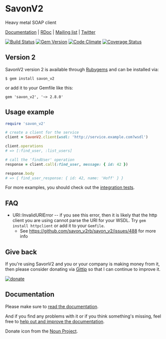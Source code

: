 # SavonV2

Heavy metal SOAP client

[Documentation](http://savon_v2rb.com) | [RDoc](http://rubydoc.info/gems/savon_v2) |
[Mailing list](https://groups.google.com/forum/#!forum/savon_v2rb) | [Twitter](http://twitter.com/savon_v2rb)

[![Build Status](https://secure.travis-ci.org/savon_v2rb/savon_v2.png?branch=version2)](http://travis-ci.org/savon_v2rb/savon_v2)
[![Gem Version](https://badge.fury.io/rb/savon_v2.png)](http://badge.fury.io/rb/savon_v2)
[![Code Climate](https://codeclimate.com/github/savon_v2rb/savon_v2.png)](https://codeclimate.com/github/savon_v2rb/savon_v2)
[![Coverage Status](https://coveralls.io/repos/savon_v2rb/savon_v2/badge.png?branch=version2)](https://coveralls.io/r/savon_v2rb/savon_v2)


## Version 2

SavonV2 version 2 is available through [Rubygems](http://rubygems.org/gems/savon_v2) and can be installed via:

```
$ gem install savon_v2
```

or add it to your Gemfile like this:

```
gem 'savon_v2', '~> 2.8.0'
```

## Usage example

``` ruby
require 'savon_v2'

# create a client for the service
client = SavonV2.client(wsdl: 'http://service.example.com?wsdl')

client.operations
# => [:find_user, :list_users]

# call the 'findUser' operation
response = client.call(:find_user, message: { id: 42 })

response.body
# => { find_user_response: { id: 42, name: 'Hoff' } }
```

For more examples, you should check out the
[integration tests](https://github.com/savon_v2rb/savon_v2/tree/version2/spec/integration).

## FAQ

* URI::InvalidURIError -- if you see this error, then it is likely that the http client you are using cannot parse the URI for your WSDL. Try `gem install httpclient` or add it to your `Gemfile`.
  - See https://github.com/savon_v2rb/savon_v2/issues/488 for more info

## Give back

If you're using SavonV2 and you or your company is making money from it, then please consider
donating via [Gittip](https://www.gittip.com/tjarratt/) so that I can continue to improve it.

[![donate](donate.png)](https://www.gittip.com/tjarratt/)


## Documentation

Please make sure to [read the documentation](http://savon_v2rb.com/version2/).

And if you find any problems with it or if you think something's missing,
feel free to [help out and improve the documentation](https://github.com/savon_v2rb/savon_v2rb.com).

Donate icon from the [Noun Project](http://thenounproject.com/noun/donate/#icon-No285).
